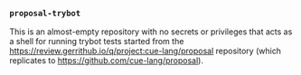 ### `proposal-trybot`

This is an almost-empty repository with no secrets or privileges that acts as a
shell for running trybot tests started from the
https://review.gerrithub.io/q/project:cue-lang/proposal repository (which replicates
to https://github.com/cue-lang/proposal).
